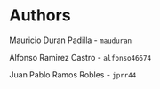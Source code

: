 # Authors

Mauricio Duran Padilla - `mauduran`
  
Alfonso Ramirez Castro - `alfonso46674`
  
Juan Pablo Ramos Robles - `jprr44`
